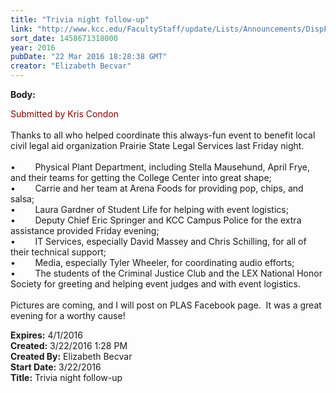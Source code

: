 ```yaml
---
title: "​Trivia night follow-up"
link: "http://www.kcc.edu/FacultyStaff/update/Lists/Announcements/DispForm.aspx?ID=2189"
sort_date: 1458671318000
year: 2016
pubDate: "22 Mar 2016 18:28:38 GMT"
creator: "Elizabeth Becvar"
---
```


<div><b>Body:</b> <div class="ExternalClass6C5015F84FB74AE8A5EE7C2E33CDE13F"><p><span style="color:darkred">Submitted by Kris Condon</span><br /><br />Thanks to all who helped coordinate this always-fun event to benefit local civil legal aid organization Prairie State Legal Services last Friday night.<br /><br />•        Physical Plant Department, including Stella Mausehund, April Frye, and their teams for getting the College Center into great shape;<br />•        Carrie and her team at Arena Foods for providing pop, chips, and salsa;<br />•        Laura Gardner of Student Life for helping with event logistics;<br />•        Deputy Chief Eric Springer and KCC Campus Police for the extra assistance provided Friday evening;<br />•        IT Services, especially David Massey and Chris Schilling, for all of their technical support;<br />•        Media, especially Tyler Wheeler, for coordinating audio efforts;<br />•        The students of the Criminal Justice Club and the LEX National Honor Society for greeting and helping event judges and with event logistics.<br /><br />Pictures are coming, and I will post on PLAS Facebook page.  It was a great evening for a worthy cause!<br /></p></div></div>
<div><b>Expires:</b> 4/1/2016</div>
<div><b>Created:</b> 3/22/2016 1:28 PM</div>
<div><b>Created By:</b> Elizabeth Becvar</div>
<div><b>Start Date:</b> 3/22/2016</div>
<div><b>Title:</b> ​Trivia night follow-up</div>
